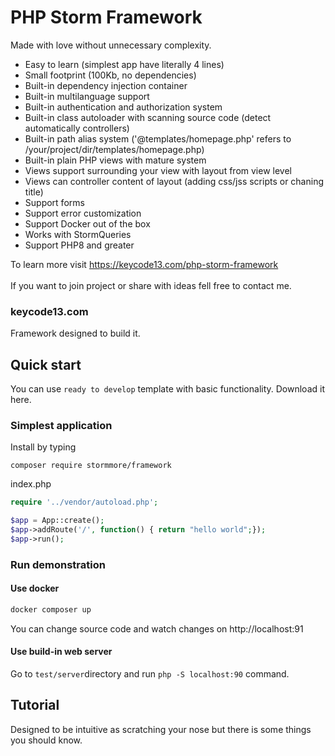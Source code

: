 # PHP Storm Framework

Made with love without unnecessary complexity. 

- Easy to learn (simplest app have literally 4 lines)
- Small footprint (100Kb, no dependencies)
- Built-in dependency injection container
- Built-in multilanguage support
- Built-in authentication and authorization system
- Built-in class autoloader with scanning source code (detect automatically controllers)
- Built-in path alias system ('@templates/homepage.php' refers to /your/project/dir/templates/homepage.php)
- Built-in plain PHP views with mature system 
- Views support surrounding your view with layout from view level
- Views can controller content of layout (adding css/jss scripts or chaning title)
- Support forms 
- Support error customization
- Support Docker out of the box
- Works with StormQueries
- Support PHP8 and greater

To learn more visit https://keycode13.com/php-storm-framework \
\
If you want to join project or share with ideas fell free to contact me. 

### keycode13.com

Framework designed to build it. 

## Quick start

You can use `ready to develop` template with basic functionality. Download it here.

### Simplest application
Install by typing
```
composer require stormmore/framework
```
index.php
```php
require '../vendor/autoload.php';

$app = App::create();
$app->addRoute('/', function() { return "hello world";});
$app->run();
```

### Run demonstration

#### Use docker

```php
docker composer up
```

You  can change source code and watch changes on http://localhost:91

#### Use build-in web server
Go to `test/server`directory and run `php -S localhost:90` command.

## Tutorial
Designed to be intuitive as scratching your nose but there is some things you should know.

